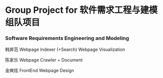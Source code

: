# Group Project for 软件需求工程与建模 组队项目 
### Software Requirements Engineering and Modeling


韩昇范
Webpage Indexer (+Search)
Webpage Visualization

陈家乐
Webpage Crawler + Document

金奭炫
FrontEnd Webpage Design
